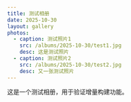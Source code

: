 ```yaml
---
title: 测试相册
date: 2025-10-30
layout: gallery
photos:
  - caption: 测试照片1
    src: /albums/2025-10-30/test1.jpg
    desc: 这是测试照片
  - caption: 测试照片2
    src: /albums/2025-10-30/test2.jpg
    desc: 又一张测试照片
---
```


这是一个测试相册，用于验证增量构建功能。
